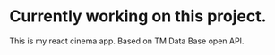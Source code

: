 # Currently working on this project.
This is my react cinema app. Based on TM Data Base open API.


